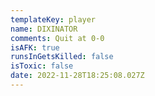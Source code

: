 ```yaml
---
templateKey: player
name: DIXINATOR
comments: Quit at 0-0
isAFK: true
runsInGetsKilled: false
isToxic: false
date: 2022-11-28T18:25:08.027Z
---
```

